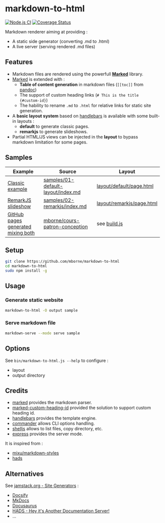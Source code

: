 # markdown-to-html

[![Node.js CI](https://github.com/mborne/markdown-to-html/actions/workflows/nodejs.yml/badge.svg)](https://github.com/mborne/markdown-to-html/actions/workflows/nodejs.yml) [![Coverage Status](https://coveralls.io/repos/github/mborne/markdown-to-html/badge.svg?branch=master)](https://coveralls.io/github/mborne/markdown-to-html?branch=master)

Markdown renderer aiming at providing :

* A static side generator (converting .md to .html)
* A live server (serving rendered .md files)

## Features

* Markdown files are rendered using the powerfull **[Marked](https://github.com/markedjs/marked#marked)** library.
* [Marked](https://github.com/markedjs/marked#marked) is extended with :
  * **Table of content generation** in markdown files (`[[toc]]` from [pandoc](https://pandoc.org/))
  * The support of custom heading links (`# This is the title {#custom-id}`)
  * The hability to rename `.md` to `.html` for relative links for static site generation.
* A **basic layout system** based on [handlebars](https://www.npmjs.com/package/handlebars) is available with some built-in layouts :
  * **default** to generate classic pages.
  * **remarkjs** to generate slideshows.
* Partial HTML/JS views can be injected in the **layout** to bypass markdown limitation for some pages.

## Samples

| Example                                                                                   | Source                                                                              | Layout                                                                                 |
| ----------------------------------------------------------------------------------------- | ----------------------------------------------------------------------------------- | -------------------------------------------------------------------------------------- |
| [Classic example](https://mborne.github.io/markdown-to-html/demo/01-default-layout)       | [samples/01-default-layout/index.md](samples/01-default-layout/index.md)            | [layout/default/page.html](layout/default/page.html)                                   |
| [RemarkJS slideshow](https://mborne.github.io/markdown-to-html/demo/02-remarkjs)          | [samples/02-remarkjs/index.md](samples/01-default-layout/index.md)                  | [layout/remarkjs/page.html](layout/default/page.html)                                  |
| [GitHub pages generated mixing both](https://mborne.github.io/cours-patron-conception/#1) | [mborne/cours-patron-conception](https://github.com/mborne/cours-patron-conception) | see [build.js](https://github.com/mborne/cours-patron-conception/blob/master/build.js) |

## Setup

```bash
git clone https://github.com/mborne/markdown-to-html
cd markdown-to-html
sudo npm install -g
```

## Usage

### Generate static website

```bash
markdown-to-html -O output sample
```

### Serve markdown file

```bash
markdown-serve --mode serve sample
```

## Options

See `bin/markdown-to-html.js --help` to configure :

* layout
* output directory


## Credits

* [marked](https://www.npmjs.com/package/marked) provides the markdown parser.
* [marked-custom-heading-id](https://github.com/markedjs/marked-custom-heading-id) provided the solution to support custom heading id.
* [handlebars](https://www.npmjs.com/package/handlebars) provides the template engine.
* [commander](https://www.npmjs.com/package/commander) allows CLI options handling.
* [shelljs](https://www.npmjs.com/package/shelljs) allows to list files, copy directory, etc.
* [express](https://www.npmjs.com/package/express) provides the server mode.

It is inspired from :

* [mixu/markdown-styles](https://github.com/mixu/markdown-styles)
* [hads](https://github.com/sinedied/hads)

## Alternatives

See [jamstack.org - Site Generators](https://jamstack.org/generators/) :

* [Docsify](https://docsify.js.org/#/)
* [MkDocs](https://www.mkdocs.org/)
* [Docusaurus](https://docusaurus.io/)
* [HADS - Hey it's Another Documentation Server!](https://github.com/sinedied/hads)
* ...
